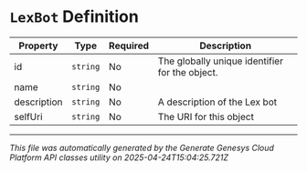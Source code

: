 # `LexBot` Definition

| Property | Type | Required | Description |
|----------|------|----------|-------------|
| id | `string` | No | The globally unique identifier for the object. |
| name | `string` | No |  |
| description | `string` | No | A description of the Lex bot |
| selfUri | `string` | No | The URI for this object |

---

*This file was automatically generated by the Generate Genesys Cloud Platform API classes utility on 2025-04-24T15:04:25.721Z*